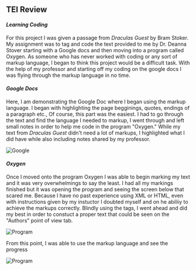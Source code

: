 ## TEI Review

#### ***Learning Coding*** 
For this project I was given a passage from _Draculas Guest_ by Bram Stoker. My assignment was to tag and code the text provided to me by Dr. Deanna Stover starting with a Google docs and then moving into a program called Oxygen. As someone who has never worked with coding or any sort of markup language, I began to think this project would be a difficult task. With the help of my professor and starting off my coding on the google docs I was flying through the markup language in no time. 


#### ***Google Docs***

Here, I am demonstrating the Google Doc where I began using the markup language. I began with highlighting the page begginings, quotes, endings of a paragraph etc., Of course, this part was the easiest. I had to go through the text and find the language I needed to markup, I went through and left small notes in order to help me code in the program "Oxygen." While my text from _Draculas Guest_ didn't need a lot of markups, I highlighted what I did have while also including notes shared by my professor.  



![Google](https://AdaChicas3.github.io/Ada-Chicas-CNU/images/kp.png)



#### ***Oxygen***

Once I moved onto the program Oxygen I was able to begin marking my text and it was very overwhelmings to say the least. I had all my markings finished but it was opening the program and seeing the screen below that scared me. Because I have no past experience using XML or HTML, even with instructions given by my instuctor I doubted myself and on he abiliiy to achieve the markups correctly. Blindly using the tags, I went ahead and did my best in order to constuct a proper text that could be seen on the "Authors" point of view tab.   

![Program](https://AdaChicas3.github.io/Ada-Chicas-CNU/images/ssc1.png)


From this point, I was able to use the markup language and see the progress 

![Program](https://AdaChicas3.github.io/Ada-Chicas-CNU/images/sc2.png)


